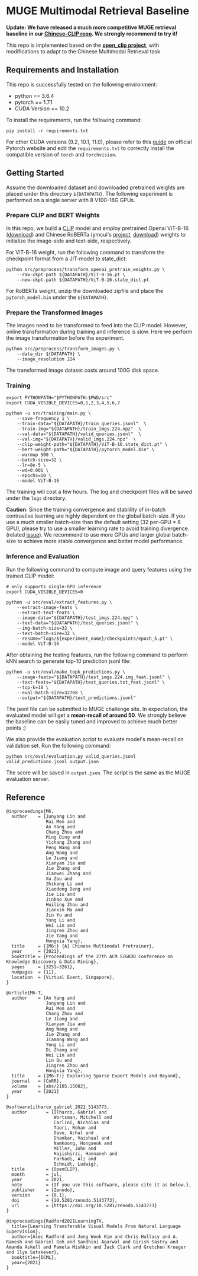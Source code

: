 # MUGE Multimodal Retrieval Baseline

**Update: We have released a much more competitive MUGE retrieval baseline in our [Chinese-CLIP repo](https://github.com/OFA-Sys/Chinese-CLIP). We strongly recommend to try it!**

This repo is implemented based on the **[open_clip project](https://github.com/mlfoundations/open_clip)**, with modifications to adapt to the Chinese Multimodal Retrieval task

## Requirements and Installation
This repo is successfully tested on the following environment:

* python == 3.6.4
* pytorch == 1.7.1
* CUDA Version == 10.2

To install the requirements, run the following command:

```
pip install -r requirements.txt
```

For other CUDA versions (9.2, 10.1, 11.0), please refer to this [guide](https://pytorch.org/get-started/previous-versions/#linux-and-windows-7) on official Pytorch website and edit the `requirements.txt` to correctly install the compatible version of `torch` and `torchvision`.

## Getting Started

Assume the downloaded dataset and downloaded pretrained weights are placed under this directory `${DATAPATH}`. The following experiment is performed on a single server with 8 V100-16G GPUs.

### Prepare CLIP and BERT Weights

In this repo, we build a [CLIP](https://arxiv.org/abs/2103.00020) model and employ pretrained Openai ViT-B-16 ([download](https://openaipublic.azureedge.net/clip/models/5806e77cd80f8b59890b7e101eabd078d9fb84e6937f9e85e4ecb61988df416f/ViT-B-16.pt)) and Chinese RoBERTa (ymcui's [project](https://github.com/ymcui/Chinese-BERT-wwm), [download](https://drive.google.com/file/d/1-2vEZfIFCdM1-vJ3GD6DlSyKT4eVXMKq/view?usp=drive_open)) weights to initialize the image-side and text-side, respectively.

For ViT-B-16 weight, run the following command to transform the checkpoint format from a JIT-model to state_dict:
```
python src/preprocess/transform_openai_pretrain_weights.py \ 
    --raw-ckpt-path ${DATAPATH}/ViT-B-16.pt \
    --new-ckpt-path ${DATAPATH}/ViT-B-16.state_dict.pt
```

For RoBERTa weight, unzip the downloaded zipfile and place the `pytorch_model.bin` under the `${DATAPATH}`.


### Prepare the Transformed Images

The images need to be transformed to feed into the CLIP model. However, online transformation during training and inference is slow. Here we perform the image transformation before the experiment.

```
python src/preprocess/transform_images.py \ 
    --data_dir ${DATAPATH} \
    --image_resolution 224
```

The transformed image dataset costs around 100G disk space.

### Training

```
export PYTHONPATH="$PYTHONPATH:$PWD/src"
export CUDA_VISIBLE_DEVICES=0,1,2,3,4,5,6,7

python -u src/training/main.py \
    --save-frequency 1 \
    --train-data="${DATAPATH}/train_queries.jsonl"  \
    --train-img="${DATAPATH}/train_imgs.224.npz"  \
    --val-data="${DATAPATH}/valid_queries.jsonl"  \
    --val-img="${DATAPATH}/valid_imgs.224.npz"  \
    --clip-weight-path="${DATAPATH}/ViT-B-16.state_dict.pt" \
    --bert-weight-path="${DATAPATH}/pytorch_model.bin" \
    --warmup 500 \
    --batch-size=32 \
    --lr=8e-5 \
    --wd=0.001 \
    --epochs=10 \
    --model ViT-B-16
```

The training will cost a few hours. The log and checkpoint files will be saved under the `logs` directory.

**Caution**: Since the training convergence and stablility of in-batch contrastive learning are highly dependent on the global batch-size. If you use a much smaller batch-size than the default setting (32 per-GPU \* 8 GPU), please try to use a smaller learning rate to avoid training divergence. (related [issue](https://github.com/MUGE-2021/image-retrieval-baseline/issues/1)). We recommend to use more GPUs and larger global batch-size to achieve more stable convergence and better model performance.

### Inference and Evaluation

Run the following command to compute image and query features using the trained CLIP model:

```
# only supports single-GPU inference
export CUDA_VISIBLE_DEVICES=0

python -u src/eval/extract_features.py \
    --extract-image-feats \
    --extract-text-feats \
    --image-data="${DATAPATH}/test_imgs.224.npz" \
    --text-data="${DATAPATH}/test_queries.jsonl" \
    --img-batch-size=32 \
    --text-batch-size=32 \
    --resume="logs/${experiment_name}/checkpoints/epoch_5.pt" \
    --model ViT-B-16
```

After obtaining the testing features, run the following command to perform kNN search to generate top-10 prediction jsonl file:
```
python -u src/eval/make_topk_predictions.py \
    --image-feats="${DATAPATH}/test_imgs.224.img_feat.jsonl" \
    --text-feats="${DATAPATH}/test_queries.txt_feat.jsonl" \
    --top-k=10 \
    --eval-batch-size=32768 \
    --output="${DATAPATH}/test_predictions.jsonl"
```

The jsonl file can be submitted to MUGE challenge site. In expectation, the evaluated model will get a **mean-recall of around 50**. We strongly believe the baseline can be easily tuned and improved to achieve much better points :)

We also provide the evaluation script to evaluate model's mean-recall on validation set. Run the following command:
```
python src/eval/evaluation.py valid_queries.jsonl valid_predictions.jsonl output.json
```
The score will be saved in `output.json`. The script is the same as the MUGE evaluation server.

## Reference
```
@inproceedings{M6,
  author    = {Junyang Lin and
               Rui Men and
               An Yang and
               Chang Zhou and
               Ming Ding and
               Yichang Zhang and
               Peng Wang and
               Ang Wang and
               Le Jiang and
               Xianyan Jia and
               Jie Zhang and
               Jianwei Zhang and
               Xu Zou and
               Zhikang Li and
               Xiaodong Deng and
               Jie Liu and
               Jinbao Xue and
               Huiling Zhou and
               Jianxin Ma and
               Jin Yu and
               Yong Li and
               Wei Lin and
               Jingren Zhou and
               Jie Tang and
               Hongxia Yang},
  title     = {{M6:} {A} Chinese Multimodal Pretrainer},
  year      = {2021},
  booktitle = {Proceedings of the 27th ACM SIGKDD Conference on Knowledge Discovery & Data Mining},
  pages     = {3251–3261},
  numpages  = {11},
  location  = {Virtual Event, Singapore},
}

@article{M6-T,
  author    = {An Yang and
               Junyang Lin and
               Rui Men and
               Chang Zhou and
               Le Jiang and
               Xianyan Jia and
               Ang Wang and
               Jie Zhang and
               Jiamang Wang and
               Yong Li and
               Di Zhang and
               Wei Lin and
               Lin Qu and
               Jingren Zhou and
               Hongxia Yang},
  title     = {{M6-T:} Exploring Sparse Expert Models and Beyond},
  journal   = {CoRR},
  volume    = {abs/2105.15082},
  year      = {2021}
}

@software{ilharco_gabriel_2021_5143773,
  author       = {Ilharco, Gabriel and
                  Wortsman, Mitchell and
                  Carlini, Nicholas and
                  Taori, Rohan and
                  Dave, Achal and
                  Shankar, Vaishaal and
                  Namkoong, Hongseok and
                  Miller, John and
                  Hajishirzi, Hannaneh and
                  Farhadi, Ali and
                  Schmidt, Ludwig},
  title        = {OpenCLIP},
  month        = jul,
  year         = 2021,
  note         = {If you use this software, please cite it as below.},
  publisher    = {Zenodo},
  version      = {0.1},
  doi          = {10.5281/zenodo.5143773},
  url          = {https://doi.org/10.5281/zenodo.5143773}
}

@inproceedings{Radford2021LearningTV,
  title={Learning Transferable Visual Models From Natural Language Supervision},
  author={Alec Radford and Jong Wook Kim and Chris Hallacy and A. Ramesh and Gabriel Goh and Sandhini Agarwal and Girish Sastry and Amanda Askell and Pamela Mishkin and Jack Clark and Gretchen Krueger and Ilya Sutskever},
  booktitle={ICML},
  year={2021}
}
```
